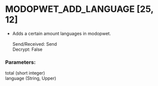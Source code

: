 # MODOPWET_ADD_LANGUAGE [25, 12]
- Adds a certain amount languages in modopwet.\
\
Send/Received: Send\
Decrypt: False

### Parameters:
total (short integer)\
language (String, Upper)
